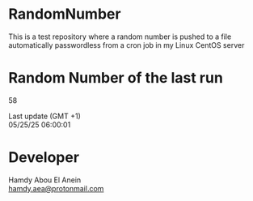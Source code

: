 # RandomNumber    
This is a test repository where a random number is pushed to a file automatically passwordless from a cron job in my Linux CentOS server    
# Random Number of the last run   
58
      
Last update (GMT +1)    
05/25/25 06:00:01
# Developer    
Hamdy Abou El Anein   
hamdy.aea@protonmail.com
